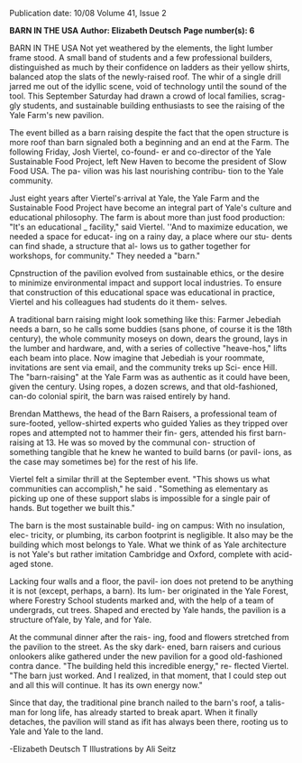 Publication date: 10/08
Volume 41, Issue 2

**BARN IN THE USA**
**Author: Elizabeth Deutsch**
**Page number(s): 6**

BARN IN THE USA 
Not yet weathered by the elements, 
the light lumber frame stood. A small 
band of students and a few professional 
builders, distinguished as much by their 
confidence on ladders as their yellow 
shirts, balanced atop the slats of the 
newly-raised roof. The whir of a single 
drill jarred me out of the idyllic scene, 
void of technology until the sound of 
the tool. This September Saturday had 
drawn a crowd of local families, scrag-
gly students, and sustainable building 
enthusiasts to see the raising of the Yale 
Farm's new pavilion. 


The event 
billed as a barn raising 
despite the fact that the open structure 
is more roof than barn 
signaled both a 
beginning and an end at the Farm. The 
following Friday, Josh Viertel, co-found-
er and co-director of the Yale Sustainable 
Food Project, left New Haven to become 
the president of Slow Food USA. The pa-
vilion was his last nourishing contribu-
tion to the Yale community. 


Just eight years after Viertel's·arrival at 
Yale, the Yale Farm and the Sustainable 
Food Project have become an integral 
part of Yale's culture and educational 
philosophy. The farm is about more than 
just food production: "It's an educational _ 
facility," said Viertel. ''And to maximize 
education, we needed a space for educat-
ing on a rainy day, a place where our stu-
dents can find shade, a structure that al-
lows us to gather together for workshops, 
for community." They needed a "barn." 


Cpnstruction of the pavilion evolved 
from sustainable ethics, or the desire to 
minimize environmental impact and 
support local industries. To ensure that 
construction of this educational space 
was educational in practice, Viertel and 
his colleagues had students do it them-
selves. 


A traditional barn raising might look 
something like this: Farmer Jebediah 
needs a barn, so he calls some buddies 
(sans phone, of course 
it is the 18th 
century), the whole community moseys 
on down, dears the ground, lays in the 
lumber and hardware, and, with a series 
of collective "heave-hos," lifts each beam 
into place. Now imagine that Jebediah is 
your roommate, invitations are sent via 
email, and the community treks up Sci-
ence Hill. The "barn-raising" at the Yale 
Farm was as authentic as it could have 
been, given the century. Using ropes, a 
dozen screws, and that old-fashioned, 
can-do colonial spirit, the barn was 
raised entirely by hand. 


Brendan Matthews, the head of the 
Barn Raisers, a professional team of 
sure-footed, yellow-shirted experts who 
guided Yalies as they tripped over ropes 
and attempted not to hammer their fin-
gers, attended his first barn-raising at 13. 
He was so moved by the communal con-
struction of something tangible that he 
knew he wanted to build barns (or pavil-
ions, as the case may sometimes be) for 
the rest of his life. 


Viertel felt a similar thrill at the 
September event. "This shows us what 
communities can accomplish," he said . 
"Something as elementary as picking up 
one of these support slabs is impossible 
for a single pair of hands. But together 
we built this." 


The barn is the most sustainable build-
ing on campus: With no insulation, elec-
tricity, or plumbing, its carbon footprint 
is negligible. It also may be the building 
which most belongs to Yale. What we 
think of as Yale architecture is not Yale's 
but rather imitation Cambridge and 
Oxford, complete with acid-aged stone. 


Lacking four walls and a floor, the pavil-
ion does not pretend to be anything it 
is not (except, perhaps, a barn). Its lum-
ber originated in the Yale Forest, where 
Forestry School students marked and, 
with the help of a team of undergrads, 
cut trees. Shaped and erected by Yale 
hands, the pavilion is a structure ofYale, 
by Yale, and for Yale. 


At the communal dinner after the rais-
ing, food and flowers stretched from the 
pavilion to the street. As the sky dark-
ened, barn raisers and curious onlookers 
alike gathered under the new pavilion for 
a good old-fashioned contra dance. "The 
building held this incredible energy," re-
flected Viertel. "The barn just worked. 
And I realized, in that moment, that I 
could step out and all this will continue. 
It has its own energy now." 


Since that day, the traditional pine 
branch nailed to the barn's roof, a talis-
man for long life, has already started to 
break apart. When it finally detaches, the 
pavilion will stand as ifit has always been 
there, rooting us to Yale and Yale to the 
land. 


-Elizabeth Deutsch 
T 
Illustrations by Ali Seitz